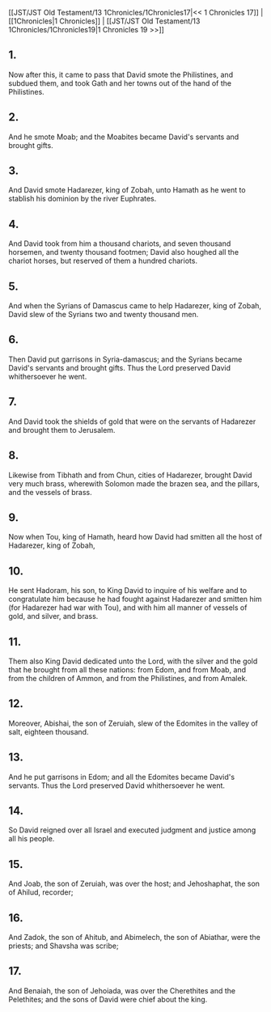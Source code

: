 [[JST/JST Old Testament/13 1Chronicles/1Chronicles17|<< 1 Chronicles 17]] | [[1Chronicles|1 Chronicles]] | [[JST/JST Old Testament/13 1Chronicles/1Chronicles19|1 Chronicles 19 >>]]
## 1.
Now after this, it came to pass that David smote the Philistines, and subdued them, and took Gath and her towns out of the hand of the Philistines.
## 2.
And he smote Moab; and the Moabites became David\'s servants and brought gifts.
## 3.
And David smote Hadarezer, king of Zobah, unto Hamath as he went to stablish his dominion by the river Euphrates.
## 4.
And David took from him a thousand chariots, and seven thousand horsemen, and twenty thousand footmen; David also houghed all the chariot horses, but reserved of them a hundred chariots.
## 5.
And when the Syrians of Damascus came to help Hadarezer, king of Zobah, David slew of the Syrians two and twenty thousand men.
## 6.
Then David put garrisons in Syria-damascus; and the Syrians became David\'s servants and brought gifts. Thus the Lord preserved David whithersoever he went.
## 7.
And David took the shields of gold that were on the servants of Hadarezer and brought them to Jerusalem.
## 8.
Likewise from Tibhath and from Chun, cities of Hadarezer, brought David very much brass, wherewith Solomon made the brazen sea, and the pillars, and the vessels of brass.
## 9.
Now when Tou, king of Hamath, heard how David had smitten all the host of Hadarezer, king of Zobah,
## 10.
He sent Hadoram, his son, to King David to inquire of his welfare and to congratulate him because he had fought against Hadarezer and smitten him (for Hadarezer had war with Tou), and with him all manner of vessels of gold, and silver, and brass.
## 11.
Them also King David dedicated unto the Lord, with the silver and the gold that he brought from all these nations: from Edom, and from Moab, and from the children of Ammon, and from the Philistines, and from Amalek.
## 12.
Moreover, Abishai, the son of Zeruiah, slew of the Edomites in the valley of salt, eighteen thousand.
## 13.
And he put garrisons in Edom; and all the Edomites became David\'s servants. Thus the Lord preserved David whithersoever he went.
## 14.
So David reigned over all Israel and executed judgment and justice among all his people.
## 15.
And Joab, the son of Zeruiah, was over the host; and Jehoshaphat, the son of Ahilud, recorder;
## 16.
And Zadok, the son of Ahitub, and Abimelech, the son of Abiathar, were the priests; and Shavsha was scribe;
## 17.
And Benaiah, the son of Jehoiada, was over the Cherethites and the Pelethites; and the sons of David were chief about the king.

